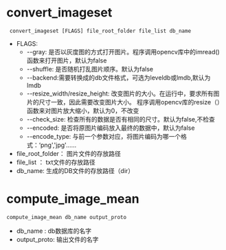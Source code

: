 # convert_imageset



```shell
 convert_imageset [FLAGS] file_root_folder file_list db_name
```

* FLAGS:
  - --gray: 是否以灰度图的方式打开图片。程序调用opencv库中的imread()函数来打开图片，默认为false
  - --shuffle: 是否随机打乱图片顺序。默认为false
  - --backend:需要转换成的db文件格式，可选为leveldb或lmdb,默认为lmdb
  - --resize_width/resize_height: 改变图片的大小。在运行中，要求所有图片的尺寸一致，因此需要改变图片大小。 程序调用opencv库的resize（）函数来对图片放大缩小，默认为0，不改变
  - --check_size: 检查所有的数据是否有相同的尺寸。默认为false,不检查
  - --encoded: 是否将原图片编码放入最终的数据中，默认为false
  - --encode_type: 与前一个参数对应，将图片编码为哪一个格式：‘png','jpg'......
* file_root_folder： 图片文件的存放路径
* file_list ： txt文件的存放路径
* db_name: 生成的DB文件的存放路径（dir）



# compute_image_mean

```shell
compute_image_mean db_name output_proto
```

* db_name : db数据库的名字
* output_proto: 输出文件的名字